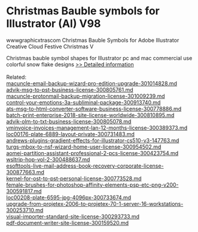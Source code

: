 # Christmas Bauble symbols for Illustrator (AI) V98
wwwgraphicxtrascom Christmas Bauble Symbols for Adobe Illustrator Creative Cloud Festive Christmas V

 Christmas bauble symbol shapes for Illustrator pc and mac commercial use colorful snow flake designs
[>> Detailed information](https://secure.shareit.com/shareit/product.html?productid=300488667&affiliateid=200057808)<br/><br/>Related:
<br />[macuncle-email-backup-wizard-pro-edition-upgrade-301014828.md](https://github.com/downloadplanet/downloadplanet/blob/main/macuncle-email-backup-wizard-pro-edition-upgrade-301014828.md)<br />[advik-msg-to-pst-business-license-300805761.md](https://github.com/downloadplanet/downloadplanet/blob/main/advik-msg-to-pst-business-license-300805761.md)<br />[macuncle-protonmail-backup-migration-license-301009239.md](https://github.com/downloadplanet/downloadplanet/blob/main/macuncle-protonmail-backup-migration-license-301009239.md)<br />[control-your-emotions-3a-subliminal-package-300913740.md](https://github.com/downloadplanet/downloadplanet/blob/main/control-your-emotions-3a-subliminal-package-300913740.md)<br />[ats-msg-to-html-converter-software-business-license-300778886.md](https://github.com/downloadplanet/downloadplanet/blob/main/ats-msg-to-html-converter-software-business-license-300778886.md)<br />[batch-print-enterprise-2018-site-license-worldwide-300810895.md](https://github.com/downloadplanet/downloadplanet/blob/main/batch-print-enterprise-2018-site-license-worldwide-300810895.md)<br />[advik-olm-to-txt-business-license-300805078.md](https://github.com/downloadplanet/downloadplanet/blob/main/advik-olm-to-txt-business-license-300805078.md)<br />[vminvoice-invoices-management-lan-12-months-license-300389373.md](https://github.com/downloadplanet/downloadplanet/blob/main/vminvoice-invoices-management-lan-12-months-license-300389373.md)<br />[loc00176-plate-6889-layout-private-300731483.md](https://github.com/downloadplanet/downloadplanet/blob/main/loc00176-plate-6889-layout-private-300731483.md)<br />[andrews-plugins-gradient-effects-for-illustrator-cs510-v3-147763.md](https://github.com/downloadplanet/downloadplanet/blob/main/andrews-plugins-gradient-effects-for-illustrator-cs510-v3-147763.md)<br />[turgs-mbox-to-nsf-wizard-home-user-license-300954502.md](https://github.com/downloadplanet/downloadplanet/blob/main/turgs-mbox-to-nsf-wizard-home-user-license-300954502.md)<br />[aomei-partition-assistant-professional-2-pcs-license-300423754.md](https://github.com/downloadplanet/downloadplanet/blob/main/aomei-partition-assistant-professional-2-pcs-license-300423754.md)<br />[wsltrip-hop-vol-2-300488637.md](https://github.com/downloadplanet/downloadplanet/blob/main/wsltrip-hop-vol-2-300488637.md)<br />[esofttools-live-mail-address-book-recovery-corporate-license-300877663.md](https://github.com/downloadplanet/downloadplanet/blob/main/esofttools-live-mail-address-book-recovery-corporate-license-300877663.md)<br />[kernel-for-ost-to-pst-personal-license-300773528.md](https://github.com/downloadplanet/downloadplanet/blob/main/kernel-for-ost-to-pst-personal-license-300773528.md)<br />[female-brushes-for-photoshop-affinity-elements-psp-etc-png-v200-300591817.md](https://github.com/downloadplanet/downloadplanet/blob/main/female-brushes-for-photoshop-affinity-elements-psp-etc-png-v200-300591817.md)<br />[loc00208-plate-6595-jpg-4096px-300733674.md](https://github.com/downloadplanet/downloadplanet/blob/main/loc00208-plate-6595-jpg-4096px-300733674.md)<br />[upgrade-from-projetex-2006-to-projetex-70-1-server-16-workstations-300253710.md](https://github.com/downloadplanet/downloadplanet/blob/main/upgrade-from-projetex-2006-to-projetex-70-1-server-16-workstations-300253710.md)<br />[visual-importer-standard-site-license-300293733.md](https://github.com/downloadplanet/downloadplanet/blob/main/visual-importer-standard-site-license-300293733.md)<br />[pdf-document-writer-site-license-300159520.md](https://github.com/downloadplanet/downloadplanet/blob/main/pdf-document-writer-site-license-300159520.md)